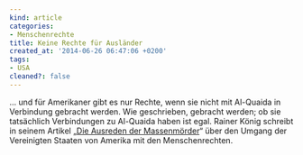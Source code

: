 ```yaml
---
kind: article
categories:
- Menschenrechte
title: Keine Rechte für Ausländer
created_at: '2014-06-26 06:47:06 +0200'
tags:
- USA
cleaned?: false
---
```


… und für Amerikaner gibt es nur Rechte, wenn sie nicht mit Al-Quaida in
Verbindung gebracht werden. Wie geschrieben, ge­bracht werden; ob sie
tatsächlich Verbindungen zu Al-Quaida haben ist egal. Rainer König
schreibt in seinem Artikel „[Die Aus­reden der
Mas­sen­mör­der](http://koenig-haunstetten.de/2014/06/25/die-ausreden-der-massenmoerder/)“
über den Umgang der Vereinigten Staaten von Amerika mit den
Menschen­rechten.
